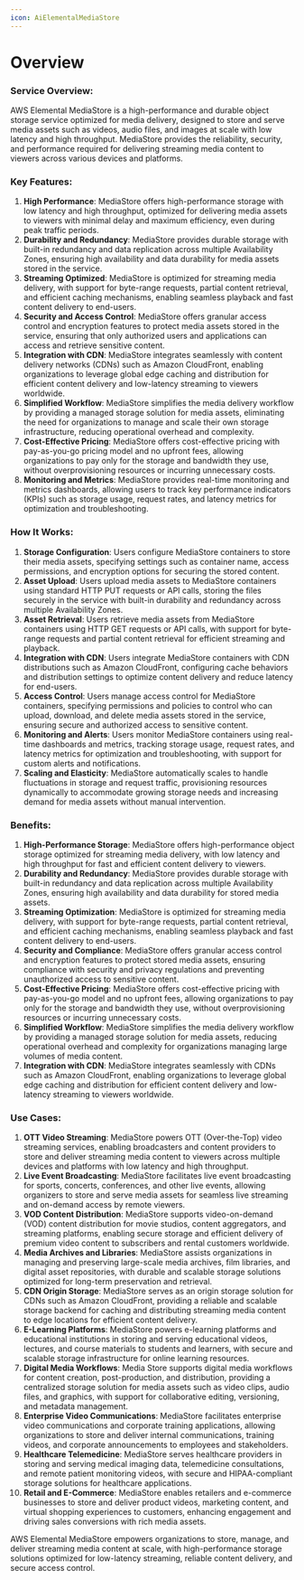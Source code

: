 ```yaml
---
icon: AiElementalMediaStore
---
```

# Overview

### Service Overview:

AWS Elemental MediaStore is a high-performance and durable object storage service optimized for media delivery, designed to store and serve media assets such as videos, audio files, and images at scale with low latency and high throughput. MediaStore provides the reliability, security, and performance required for delivering streaming media content to viewers across various devices and platforms.

### Key Features:

1. **High Performance**: MediaStore offers high-performance storage with low latency and high throughput, optimized for delivering media assets to viewers with minimal delay and maximum efficiency, even during peak traffic periods.
2. **Durability and Redundancy**: MediaStore provides durable storage with built-in redundancy and data replication across multiple Availability Zones, ensuring high availability and data durability for media assets stored in the service.
3. **Streaming Optimized**: MediaStore is optimized for streaming media delivery, with support for byte-range requests, partial content retrieval, and efficient caching mechanisms, enabling seamless playback and fast content delivery to end-users.
4. **Security and Access Control**: MediaStore offers granular access control and encryption features to protect media assets stored in the service, ensuring that only authorized users and applications can access and retrieve sensitive content.
5. **Integration with CDN**: MediaStore integrates seamlessly with content delivery networks (CDNs) such as Amazon CloudFront, enabling organizations to leverage global edge caching and distribution for efficient content delivery and low-latency streaming to viewers worldwide.
6. **Simplified Workflow**: MediaStore simplifies the media delivery workflow by providing a managed storage solution for media assets, eliminating the need for organizations to manage and scale their own storage infrastructure, reducing operational overhead and complexity.
7. **Cost-Effective Pricing**: MediaStore offers cost-effective pricing with pay-as-you-go pricing model and no upfront fees, allowing organizations to pay only for the storage and bandwidth they use, without overprovisioning resources or incurring unnecessary costs.
8. **Monitoring and Metrics**: MediaStore provides real-time monitoring and metrics dashboards, allowing users to track key performance indicators (KPIs) such as storage usage, request rates, and latency metrics for optimization and troubleshooting.

### How It Works:

1. **Storage Configuration**: Users configure MediaStore containers to store their media assets, specifying settings such as container name, access permissions, and encryption options for securing the stored content.
2. **Asset Upload**: Users upload media assets to MediaStore containers using standard HTTP PUT requests or API calls, storing the files securely in the service with built-in durability and redundancy across multiple Availability Zones.
3. **Asset Retrieval**: Users retrieve media assets from MediaStore containers using HTTP GET requests or API calls, with support for byte-range requests and partial content retrieval for efficient streaming and playback.
4. **Integration with CDN**: Users integrate MediaStore containers with CDN distributions such as Amazon CloudFront, configuring cache behaviors and distribution settings to optimize content delivery and reduce latency for end-users.
5. **Access Control**: Users manage access control for MediaStore containers, specifying permissions and policies to control who can upload, download, and delete media assets stored in the service, ensuring secure and authorized access to sensitive content.
6. **Monitoring and Alerts**: Users monitor MediaStore containers using real-time dashboards and metrics, tracking storage usage, request rates, and latency metrics for optimization and troubleshooting, with support for custom alerts and notifications.
7. **Scaling and Elasticity**: MediaStore automatically scales to handle fluctuations in storage and request traffic, provisioning resources dynamically to accommodate growing storage needs and increasing demand for media assets without manual intervention.

### Benefits:

1. **High-Performance Storage**: MediaStore offers high-performance object storage optimized for streaming media delivery, with low latency and high throughput for fast and efficient content delivery to viewers.
2. **Durability and Redundancy**: MediaStore provides durable storage with built-in redundancy and data replication across multiple Availability Zones, ensuring high availability and data durability for stored media assets.
3. **Streaming Optimization**: MediaStore is optimized for streaming media delivery, with support for byte-range requests, partial content retrieval, and efficient caching mechanisms, enabling seamless playback and fast content delivery to end-users.
4. **Security and Compliance**: MediaStore offers granular access control and encryption features to protect stored media assets, ensuring compliance with security and privacy regulations and preventing unauthorized access to sensitive content.
5. **Cost-Effective Pricing**: MediaStore offers cost-effective pricing with pay-as-you-go model and no upfront fees, allowing organizations to pay only for the storage and bandwidth they use, without overprovisioning resources or incurring unnecessary costs.
6. **Simplified Workflow**: MediaStore simplifies the media delivery workflow by providing a managed storage solution for media assets, reducing operational overhead and complexity for organizations managing large volumes of media content.
7. **Integration with CDN**: MediaStore integrates seamlessly with CDNs such as Amazon CloudFront, enabling organizations to leverage global edge caching and distribution for efficient content delivery and low-latency streaming to viewers worldwide.

### Use Cases:

1. **OTT Video Streaming**: MediaStore powers OTT (Over-the-Top) video streaming services, enabling broadcasters and content providers to store and deliver streaming media content to viewers across multiple devices and platforms with low latency and high throughput.
2. **Live Event Broadcasting**: MediaStore facilitates live event broadcasting for sports, concerts, conferences, and other live events, allowing organizers to store and serve media assets for seamless live streaming and on-demand access by remote viewers.
3. **VOD Content Distribution**: MediaStore supports video-on-demand (VOD) content distribution for movie studios, content aggregators, and streaming platforms, enabling secure storage and efficient delivery of premium video content to subscribers and rental customers worldwide.
4. **Media Archives and Libraries**: MediaStore assists organizations in managing and preserving large-scale media archives, film libraries, and digital asset repositories, with durable and scalable storage solutions optimized for long-term preservation and retrieval.
5. **CDN Origin Storage**: MediaStore serves as an origin storage solution for CDNs such as Amazon CloudFront, providing a reliable and scalable storage backend for caching and distributing streaming media content to edge locations for efficient content delivery.
6. **E-Learning Platforms**: MediaStore powers e-learning platforms and educational institutions in storing and serving educational videos, lectures, and course materials to students and learners, with secure and scalable storage infrastructure for online learning resources.
7. **Digital Media Workflows**: Media Store supports digital media workflows for content creation, post-production, and distribution, providing a centralized storage solution for media assets such as video clips, audio files, and graphics, with support for collaborative editing, versioning, and metadata management. 
8. **Enterprise Video Communications**: MediaStore facilitates enterprise video communications and corporate training applications, allowing organizations to store and deliver internal communications, training videos, and corporate announcements to employees and stakeholders.
9. **Healthcare Telemedicine**: MediaStore serves healthcare providers in storing and serving medical imaging data, telemedicine consultations, and remote patient monitoring videos, with secure and HIPAA-compliant storage solutions for healthcare applications.
10. **Retail and E-Commerce**: MediaStore enables retailers and e-commerce businesses to store and deliver product videos, marketing content, and virtual shopping experiences to customers, enhancing engagement and driving sales conversions with rich media assets.

AWS Elemental MediaStore empowers organizations to store, manage, and deliver streaming media content at scale, with high-performance storage solutions optimized for low-latency streaming, reliable content delivery, and secure access control.
